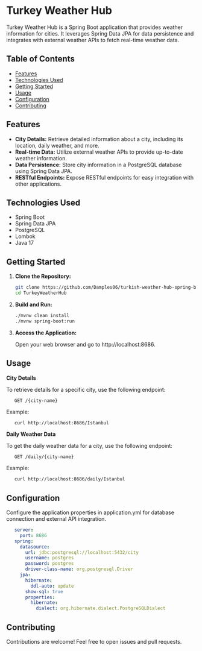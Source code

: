 # Turkey Weather Hub

Turkey Weather Hub is a Spring Boot application that provides weather information for cities. It leverages Spring Data JPA for data persistence and integrates with external weather APIs to fetch real-time weather data.

## Table of Contents

- [Features](#features)
- [Technologies Used](#technologies-used)
- [Getting Started](#getting-started)
- [Usage](#usage)
- [Configuration](#configuration)
- [Contributing](#contributing)

## Features

- **City Details:** Retrieve detailed information about a city, including its location, daily weather, and more.
- **Real-time Data:** Utilize external weather APIs to provide up-to-date weather information.
- **Data Persistence:** Store city information in a PostgreSQL database using Spring Data JPA.
- **RESTful Endpoints:** Expose RESTful endpoints for easy integration with other applications.

## Technologies Used

- Spring Boot
- Spring Data JPA
- PostgreSQL
- Lombok
- Java 17

## Getting Started

1. **Clone the Repository:**

   ```bash
   git clone https://github.com/Damples06/turkish-weather-hub-spring-boot.git
   cd TurkeyWeatherHub
   ```
   
2. **Build and Run:**

   ```bash
   ./mvnw clean install
   ./mvnw spring-boot:run
   ```
   
3. **Access the Application:**

   Open your web browser and go to http://localhost:8686.

## Usage

**City Details**
   
   To retrieve details for a specific city, use the following endpoint:
   
   ```
      GET /{city-name}
   ```
   
   Example:
   
   ```bash
      curl http://localhost:8686/Istanbul
   ```
**Daily Weather Data**

   
   To get the daily weather data for a city, use the following endpoint:
   
   ```
      GET /daily/{city-name}
   ```
   
   Example:
   
   ```bash
      curl http://localhost:8686/daily/Istanbul
   ```

 ## Configuration

   Configure the application properties in application.yml for database connection and external API integration.
   
   ```yaml
      server:
        port: 8686
      spring:
        datasource:
          url: jdbc:postgresql://localhost:5432/city
          username: postgres
          password: postgres
          driver-class-name: org.postgresql.Driver
        jpa:
          hibernate:
            ddl-auto: update
          show-sql: true
          properties:
            hibernate:
              dialect: org.hibernate.dialect.PostgreSQLDialect
   ```

## Contributing

   Contributions are welcome! Feel free to open issues and pull requests.
